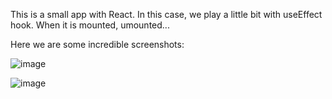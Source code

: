 This is a small app with React.
In this case, we play a little bit with useEffect hook. When it is mounted, umounted...

Here we are some incredible screenshots:

![image](https://github.com/sergimoli/useeffect_silly_app/assets/95481090/04477e7e-ee94-49e3-9b0d-1f6be9b7a579)


![image](https://github.com/sergimoli/useeffect_silly_app/assets/95481090/ac9afe06-d44e-41ed-a42b-3476942ecf32)
